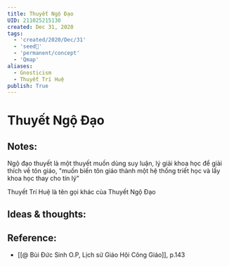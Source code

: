 ```yaml
---
title: Thuyết Ngộ Đạo
UID: 211025215130
created: Dec 31, 2020 
tags:
  - 'created/2020/Dec/31'
  - 'seed🥜'
  - 'permanent/concept'
  - 'Qmap'
aliases:
  - Gnosticism
  - Thuyết Trí Huệ
publish: True
---
```

# Thuyết Ngộ Đạo

## Notes:
Ngộ đạo thuyết là một thuyết muốn dùng suy luận, lý giải khoa học để giải thích về tôn giáo, "muốn biến tôn giáo thành một hệ thống triết học và lấy khoa học thay cho tín lý"

Thuyết Trí Huệ là tên gọi khác của Thuyết Ngộ Đạo

## Ideas & thoughts:

## Reference:
- [[@ Bùi Đức Sinh O.P, Lịch sử Giáo Hội Công Giáo]], p.143

